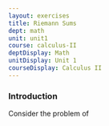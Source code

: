 ```yaml
---
layout: exercises
title: Riemann Sums
dept: math
unit: unit1
course: calculus-II
deptDisplay: Math
unitDisplay: Unit 1
courseDisplay: Calculus II
---
```


### Introduction
Consider the problem of 
